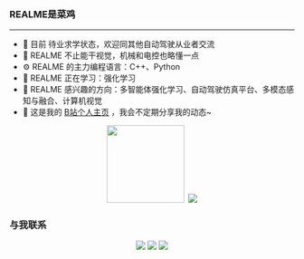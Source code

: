 <!--  <div align="center">
    <img height="150em" src="image.png" />  
</div> -->

### REALME是菜鸡
---
* 🏢  目前 待业求学状态，欢迎同其他自动驾驶从业者交流
* 🔧 REALME 不止能干视觉，机械和电控也略懂一点
* ⚙️ REALME 的主力编程语言：C++、Python
* 🌱 REALME 正在学习：强化学习
* 🔭 REALME 感兴趣的方向：多智能体强化学习、自动驾驶仿真平台、多模态感知与融合、计算机视觉
* 🤔 这是我的  [B站个人主页](https://space.bilibili.com/392250595) ，我会不定期分享我的动态~


<!-- 信息统计 -->
<!-- <div align="center"> <img src="https://metrics.lecoq.io/Derkai52?template=classic&config.timezone=Asia%2FShanghai"> </div> -->

<!-- 统计卡片&评分表 -->
<div align="center"> <img height="137px" src="https://github-readme-stats.vercel.app/api?username=2197808908a&hide_title=true&hide_border=true&show_icons=trueline_height=21&text_color=000&icon_color=000&bg_color=0,ea6161,ffc64d,fffc4d,52fa5a&theme=graywhite" />
&nbsp;<img src="https://github-readme-stats.vercel.app/api/top-langs/?username=2197808908a&hide_title=true&hide_border=true&layout=compact&langs_count=6&text_color=000&icon_color=fff&bg_color=0,52fa5a,4dfcff,c64dff&theme=graywhite" /> </div>
    
### 与我联系
<div align="center">
    <a href="http://wpa.qq.com/msgrd?v=3&uin=2197808908&site=qq&menu=yes"><img src="https://img.shields.io/badge/QQ-2197808908-blue?style=flat-square&logo=tencentqq" /></a>
    <a href="https://u.wechat.com/MFXphcVkhE1luJxSnWnRUEQ"><img src="https://img.shields.io/badge/WeChat-REALME-blue?style=flat-square&logo=wechat" /></a>
    <a href="mailto:2197808908@qq.com"><img src="https://img.shields.io/badge/Mail-2197808908@qq.com -blue?style=flat-square&logo=gmail" /></a>
</div>



